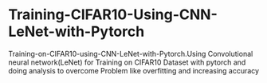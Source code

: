 # Training-CIFAR10-Using-CNN-LeNet-with-Pytorch
Training-on-CIFAR10-using-CNN-LeNet-with-Pytorch.Using Convolutional neural network(LeNet) for Training on CIFAR10 Dataset with pytorch and doing analysis to overcome Problem like overfitting and increasing accuracy
